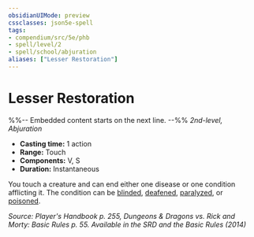 ```yaml
---
obsidianUIMode: preview
cssclasses: json5e-spell
tags:
- compendium/src/5e/phb
- spell/level/2
- spell/school/abjuration
aliases: ["Lesser Restoration"]
---
```

# Lesser Restoration
%%-- Embedded content starts on the next line. --%%
*2nd-level, Abjuration*  

- **Casting time:** 1 action
- **Range:** Touch
- **Components:** V, S
- **Duration:** Instantaneous

You touch a creature and can end either one disease or one condition afflicting it. The condition can be [blinded](Mechanics/Rules/conditions.md#Blinded), [deafened](Mechanics/Rules/conditions.md#Deafened), [paralyzed](Mechanics/Rules/conditions.md#Paralyzed), or [poisoned](Mechanics/Rules/conditions.md#Poisoned).

*Source: Player's Handbook p. 255, Dungeons & Dragons vs. Rick and Morty: Basic Rules p. 55. Available in the <span title='Systems Reference Document (5.1)'>SRD</span> and the Basic Rules (2014)*